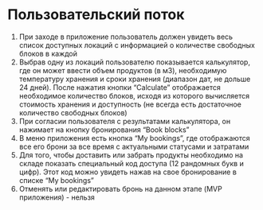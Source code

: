 # Пользовательский поток

1. При заходе в приложение пользователь должен увидеть весь список доступных локаций с информацией о количестве свободных блоков в каждой
2. Выбрав одну из локаций пользователю показывается калькулятор, где он может ввести объем продуктов (в м3), необходимую температуру хранения и сроки хранения (диапазон дат, не дольше 24 дней). После нажатия кнопки “Calculate” отображается необходимое количество блоков, исходя из которого вычисляется стоимость хранения и доступность (не всегда есть достаточное количество свободных блоков)
3. При согласии пользователя с результатами калькулятора, он нажимает на кнопку бронирования “Book blocks”
4. В меню приложения есть кнопка “My bookings”, где отображаются все его брони за все время с актуальными статусами и затратами
5. Для того, чтобы доставить или забрать продукты необходимо на складе показать специальный код доступа (12 рандомных букв и цифр). Этот код можно увидеть нажав на свое бронирование в списке “My bookings”
6. Отменять или редактировать бронь на данном этапе (MVP приложения) - нельзя
